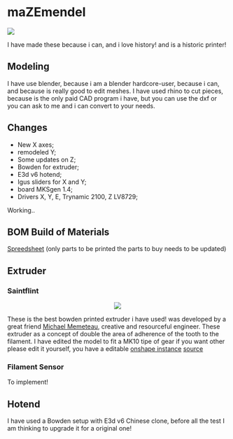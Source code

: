 # maZEmendel


![](3devangelist/PrusaMendel/blob/master/Maise_mendal/imagens/Foto_1_Maise_mendel.JPG)

I have made these because i can, and i love history! and is a historic printer!

## Modeling
I have use blender, because i am a blender hardcore-user, because i can, and because is really good to edit meshes.
I have used rhino to cut pieces, because is the only paid CAD program i have, but you can use the dxf or you can ask to me and i can convert to your needs.

## Changes

- New X axes;
- remodeled Y;
- Some updates on Z;
- Bowden for extruder;
- E3d v6 hotend;
- Igus sliders for X and Y;
- board MKSgen 1.4;
- Drivers X, Y, E, Trynamic 2100, Z LV8729;

Working..


## BOM Build of Materials

[Spreedsheet](https://docs.google.com/spreadsheets/d/16tOSJMvPqgqwrDMo-RX5avmmjWwADpJSkYPEsrkDC4U/edit?usp=sharing)
(only parts to be printed the parts to buy needs to be updated)

## Extruder

### Saintflint


<p align="center">
  <img src="https://cdn.thingiverse.com/renders/45/15/26/87/0c/IMG_20150810_120851_preview_featured.jpg">
</p>

These is the best bowden printed extruder i have used! was developed by a great friend [Michael Memeteau](https://incompreendido/in/mmemetea/), creative and resourceful engineer.
These extruder as a concept of double the area of adherence of the tooth to the filament.
I have edited the model to fit a MK10 tipe of gear if you want other please edit it yourself, you have a editable [onshape instance](https://cad.onshape.com/documents/5c209690b10748338481382a/w/6d6638f54420d7c76fe7949d/e/2d47f4694787414fab59244e)
[source](https://www.thingiverse.com/thing:979113)

### Filament Sensor

To implement!


## Hotend
I have used a Bowden setup with E3d v6 Chinese clone, before all the test I am thinking to upgrade it for a original one!
